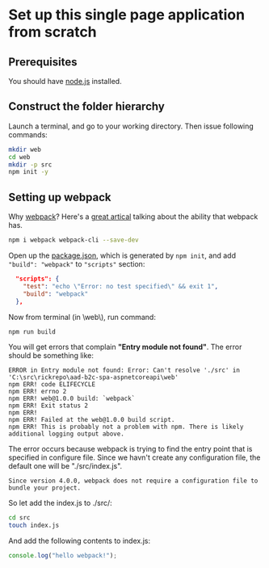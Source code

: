 # Set up this single page application from scratch

## Prerequisites

You should have [node.js](https://nodejs.org/) installed.

## Construct the folder hierarchy

Launch a terminal, and go to your working directory. Then issue following commands:

```bash
mkdir web
cd web
mkdir -p src
npm init -y
```

## Setting up webpack

Why [webpack](https://webpack.js.org/concepts)? Here's a [great artical](https://blog.andrewray.me/webpack-when-to-use-and-why/) talking about the ability that webpack has.

```bash
npm i webpack webpack-cli --save-dev
```

Open up the [package.json](https://docs.npmjs.com/files/package.json), which is generated by `npm init`, and add `"build": "webpack"` to `"scripts"` section:

```json
  "scripts": {
    "test": "echo \"Error: no test specified\" && exit 1",
    "build": "webpack"
  },
```

Now from terminal (in \web\\), run command:

```bash
npm run build
```

You will get errors that complain **"Entry module not found"**. The error should be something like:

```console
ERROR in Entry module not found: Error: Can't resolve './src' in 'C:\src\rickrepo\aad-b2c-spa-aspnetcoreapi\web'
npm ERR! code ELIFECYCLE
npm ERR! errno 2
npm ERR! web@1.0.0 build: `webpack`
npm ERR! Exit status 2
npm ERR!
npm ERR! Failed at the web@1.0.0 build script.
npm ERR! This is probably not a problem with npm. There is likely additional logging output above.
```

The error occurs because webpack is trying to find the entry point that is specified in configure file. Since we havn't create any configuration file, the default one will be "./src/index.js".

```text
Since version 4.0.0, webpack does not require a configuration file to bundle your project.
```

So let add the index.js to ./src/:

```bash
cd src
touch index.js
```

And add the following contents to index.js:

```JavaScript
console.log("hello webpack!");
```